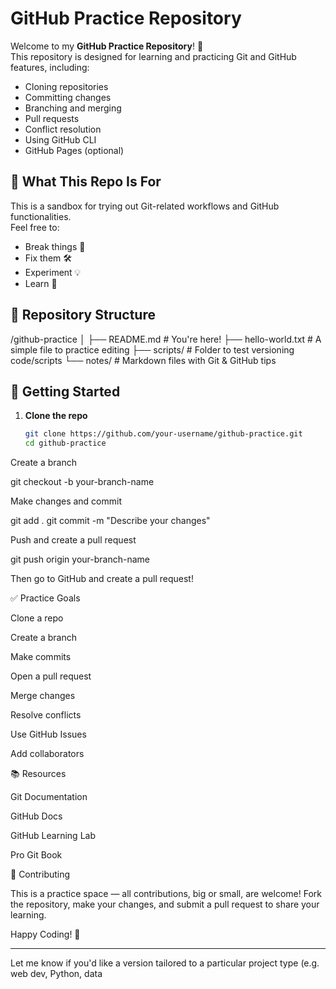 

# GitHub Practice Repository

Welcome to my **GitHub Practice Repository**! 🎉  
This repository is designed for learning and practicing Git and GitHub features, including:

- Cloning repositories
- Committing changes
- Branching and merging
- Pull requests
- Conflict resolution
- Using GitHub CLI
- GitHub Pages (optional)

## 🔧 What This Repo Is For

This is a sandbox for trying out Git-related workflows and GitHub functionalities.  
Feel free to:

- Break things 🧪
- Fix them 🛠️
- Experiment 💡
- Learn 📘

## 📁 Repository Structure



/github-practice
│
├── README.md # You're here!
├── hello-world.txt # A simple file to practice editing
├── scripts/ # Folder to test versioning code/scripts
└── notes/ # Markdown files with Git & GitHub tips


## 🚀 Getting Started

1. **Clone the repo**
   ```bash
   git clone https://github.com/your-username/github-practice.git
   cd github-practice


Create a branch

git checkout -b your-branch-name


Make changes and commit

git add .
git commit -m "Describe your changes"


Push and create a pull request

git push origin your-branch-name


Then go to GitHub and create a pull request!

✅ Practice Goals

 Clone a repo

 Create a branch

 Make commits

 Open a pull request

 Merge changes

 Resolve conflicts

 Use GitHub Issues

 Add collaborators

📚 Resources

Git Documentation

GitHub Docs

GitHub Learning Lab

Pro Git Book

🙌 Contributing

This is a practice space — all contributions, big or small, are welcome!
Fork the repository, make your changes, and submit a pull request to share your learning.

Happy Coding! 🚀


---

Let me know if you'd like a version tailored to a particular project type (e.g. web dev, Python, data
